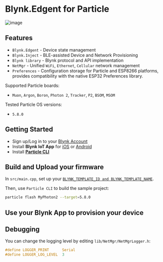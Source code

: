 
# Blynk.Edgent for Particle

![image](https://github.com/blynkkk/blynkkk.github.io/raw/master/images/GithubBanner.jpg?raw=1)

## Features

- `Blynk.Edgent` - Device state management
- `Blynk.Inject` - BLE-assisted Device and Network Provisioning
- `Blynk library` - Blynk protocol and API implementation
- `NetMgr` - Unified `WiFi`, `Ethernet`, `Cellular` network management
- `Preferences` - Configuration storage for Particle and ESP8266 platforms, provides compatibility with the native ESP32 Preferences library.

Supported Particle boards:
- `Muon`, `Argon`, `Boron`, `Photon 2`, `Tracker`, `P2`, `BSOM`, `MSOM`

Tested Particle OS versions:
- `5.8.0`

## Getting Started

- Sign up/Log in to your [Blynk Account](https://blynk.cloud)
- Install **Blynk IoT App** for [iOS](https://apps.apple.com/us/app/blynk-iot/id1559317868) or [Android](https://play.google.com/store/apps/details?id=cloud.blynk)
- Install [**Particle CLI**](https://docs.particle.io/getting-started/developer-tools/cli/)

## Build and Upload your firmware

In `src/main.cpp`, set up your [`BLYNK_TEMPLATE_ID and BLYNK_TEMPLATE_NAME`](https://bit.ly/BlynkInject).

Then, use `Particle CLI` to build the sample project:

```sh
particle flash MyPhoton2 --target=5.8.0
```

## Use your Blynk App to provision your device

## Debugging

You can change the logging level by editing `lib/NetMgr/NetMgrLogger.h`:

```h
#define LOGGER_PRINT      Serial
#define LOGGER_LOG_LEVEL  3
```
